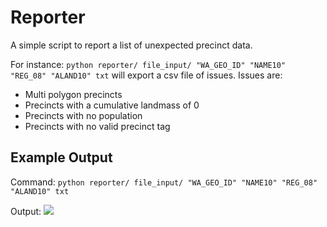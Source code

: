 # Reporter

A simple script to report a list of unexpected precinct data.

For instance: `python reporter/ file_input/ "WA_GEO_ID" "NAME10" "REG_08" "ALAND10" txt` will export a csv file of issues.
Issues are:

- Multi polygon precincts
- Precincts with a cumulative landmass of 0
- Precincts with no population
- Precincts with no valid precinct tag

## Example Output

Command: `python reporter/ file_input/ "WA_GEO_ID" "NAME10" "REG_08" "ALAND10" txt`

Output: ![](https://imgur.com/OJ2qfdU.png)
